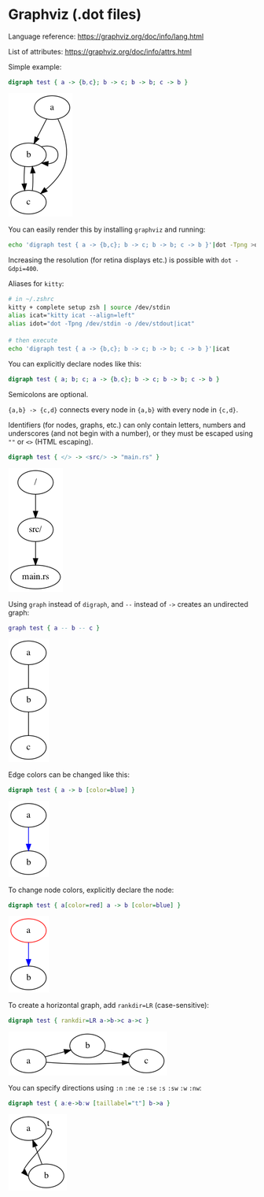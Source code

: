 # Graphviz (.dot files)

Language reference: https://graphviz.org/doc/info/lang.html

List of attributes: https://graphviz.org/doc/info/attrs.html

Simple example:

```dot
digraph test { a -> {b,c}; b -> c; b -> b; c -> b }
```

![rendered graph](./graphviz/1.png)

You can easily render this by installing `graphviz` and running:

```bash
echo 'digraph test { a -> {b,c}; b -> c; b -> b; c -> b }'|dot -Tpng >out.png
```

Increasing the resolution (for retina displays etc.) is possible with `dot -Gdpi=400`.

Aliases for `kitty`:
```zsh
# in ~/.zshrc
kitty + complete setup zsh | source /dev/stdin
alias icat="kitty icat --align=left"
alias idot="dot -Tpng /dev/stdin -o /dev/stdout|icat"

# then execute
echo 'digraph test { a -> {b,c}; b -> c; b -> b; c -> b }'|icat
```

You can explicitly declare nodes like this:

```dot
digraph test { a; b; c; a -> {b,c}; b -> c; b -> b; c -> b }
```

Semicolons are optional.

`{a,b} -> {c,d}` connects every node in `{a,b}` with every node in `{c,d}`.

Identifiers (for nodes, graphs, etc.) can only contain letters, numbers and
underscores (and not begin with a number), or they must be escaped using `""` or `<>` (HTML escaping).

```dot
digraph test { </> -> <src/> -> "main.rs" }
```

![rendered graph](./graphviz/2.png)

Using `graph` instead of `digraph`, and `--` instead of `->` creates an undirected graph:

```dot
graph test { a -- b -- c }
```

![rendered graph](./graphviz/3.png)

Edge colors can be changed like this:

```dot
digraph test { a -> b [color=blue] }
```

![rendered graph](./graphviz/4.png)

To change node colors, explicitly declare the node:

```dot
digraph test { a[color=red] a -> b [color=blue] }
```

![rendered graph](./graphviz/5.png)

To create a horizontal graph, add `rankdir=LR` (case-sensitive):

```dot
digraph test { rankdir=LR a->b->c a->c }
```

![rendered graph](./graphviz/6.png)

You can specify directions using `:n` `:ne` `:e` `:se` `:s` `:sw` `:w` `:nw`:

```dot
digraph test { a:e->b:w [taillabel="t"] b->a }
```

![rendered graph](./graphviz/7.png)
